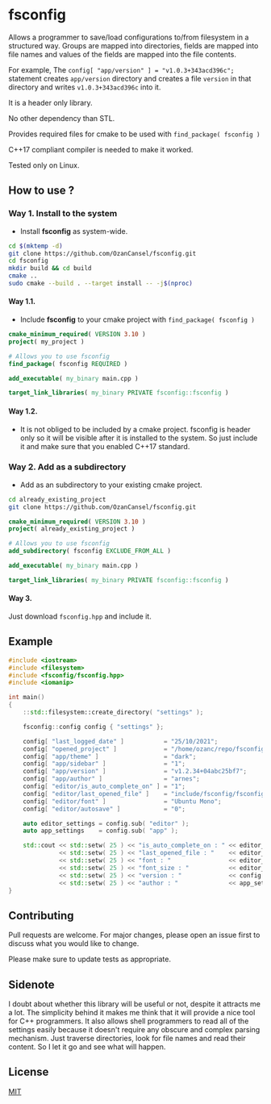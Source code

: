 # fsconfig
Allows a programmer to save/load configurations to/from filesystem in a structured way. Groups are mapped into directories, fields are mapped into file names and values of the fields are mapped into the file contents.

For example, The `config[ "app/version" ] = "v1.0.3+343acd396c";` statement creates `app/version` directory and creates a file `version` in that directory and writes `v1.0.3+343acd396c` into it.

It is a header only library.

No other dependency than STL.

Provides required files for cmake to be used with `find_package( fsconfig )`

C++17 compliant compiler is needed to make it worked.

Tested only on Linux.

## How to use ?
### Way 1. Install to the system
- Install __fsconfig__ as system-wide.
```bash
cd $(mktemp -d)
git clone https://github.com/OzanCansel/fsconfig.git
cd fsconfig
mkdir build && cd build
cmake ..
sudo cmake --build . --target install -- -j$(nproc)
```


#### Way 1.1.
- Include __fsconfig__ to your cmake project with `find_package( fsconfig )`
``` cmake
cmake_minimum_required( VERSION 3.10 )
project( my_project )

# Allows you to use fsconfig
find_package( fsconfig REQUIRED )

add_executable( my_binary main.cpp )

target_link_libraries( my_binary PRIVATE fsconfig::fsconfig )
```

#### Way 1.2.
- It is not obliged to be included by a cmake project. fsconfig is header only so it will be visible after it is installed to the system. So just include it and make sure that you enabled C++17 standard.

### Way 2. Add as a subdirectory
- Add as an subdirectory to your existing cmake project.

```bash
cd already_existing_project
git clone https://github.com/OzanCansel/fsconfig.git
```
``` cmake
cmake_minimum_required( VERSION 3.10 )
project( already_existing_project )

# Allows you to use fsconfig
add_subdirectory( fsconfig EXCLUDE_FROM_ALL )

add_executable( my_binary main.cpp )

target_link_libraries( my_binary PRIVATE fsconfig::fsconfig )
```

#### Way 3.
Just download `fsconfig.hpp` and include it.

## Example

``` C++
#include <iostream>
#include <filesystem>
#include <fsconfig/fsconfig.hpp>
#include <iomanip>

int main()
{
    ::std::filesystem::create_directory( "settings" );

    fsconfig::config config { "settings" };

    config[ "last_logged_date" ]           = "25/10/2021";
    config[ "opened_project" ]             = "/home/ozanc/repo/fsconfig";
    config[ "app/theme" ]                  = "dark";
    config[ "app/sidebar" ]                = "1";
    config[ "app/version" ]                = "v1.2.34+04abc25bf7";
    config[ "app/author" ]                 = "arnes";
    config[ "editor/is_auto_complete_on" ] = "1";
    config[ "editor/last_opened_file" ]    = "include/fsconfig/fsconfig.hpp";
    config[ "editor/font" ]                = "Ubuntu Mono";
    config[ "editor/autosave" ]            = "0";

    auto editor_settings = config.sub( "editor" );
    auto app_settings    = config.sub( "app" );

    std::cout << std::setw( 25 ) << "is_auto_complete_on : " << editor_settings[ "is_auto_complete_on" ].value() << std::endl
              << std::setw( 25 ) << "last_opened_file : "    << editor_settings.value( "last_opened_file" )      << std::endl
              << std::setw( 25 ) << "font : "                << editor_settings.value( "font" )                  << std::endl
              << std::setw( 25 ) << "font_size : "           << editor_settings.value( "font_size" , "12" )      << std::endl
              << std::setw( 25 ) << "version : "             << config[ "app/version" ].value()                  << std::endl
              << std::setw( 25 ) << "author : "              << app_settings.value( "author" )                   << std::endl;
}
```

## Contributing
Pull requests are welcome. For major changes, please open an issue first to discuss what you would like to change.

Please make sure to update tests as appropriate.

## Sidenote
I doubt about whether this library will be useful or not, despite it attracts me a lot. The simplicity behind it makes me think that it will provide a nice tool for C++ programmers. It also allows shell programmers to read all of the settings easily because it doesn't require any obscure and complex parsing mechanism. Just traverse directories, look for file names and read their content. So I let it go and see what will happen.

## License
[MIT](https://raw.githubusercontent.com/OzanCansel/fsconfig/master/LICENSE)
